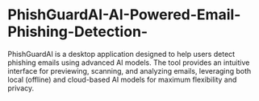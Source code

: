 # PhishGuardAI-AI-Powered-Email-Phishing-Detection-
PhishGuardAI is a desktop application designed to help users detect phishing emails using advanced AI models. The tool provides an intuitive interface for previewing, scanning, and analyzing emails, leveraging both local (offline) and cloud-based AI models for maximum flexibility and privacy.
